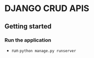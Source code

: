 # DJANGO CRUD APIS

## Getting started

### Run the application

- run `python manage.py runserver`
